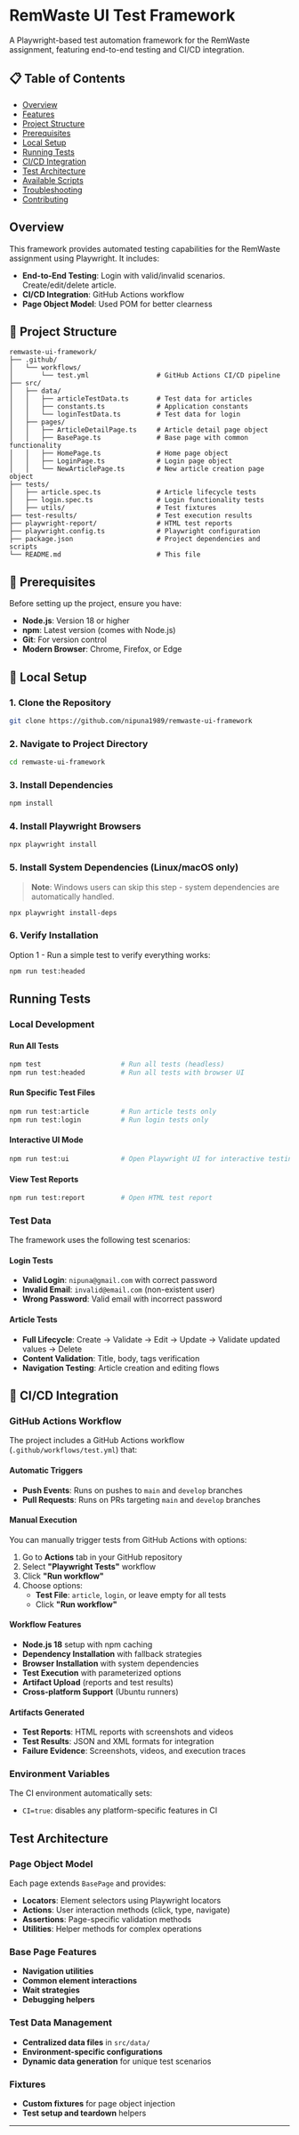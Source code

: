 # RemWaste UI Test Framework

A Playwright-based test automation framework for the RemWaste assignment, featuring end-to-end testing and CI/CD integration.

## 📋 Table of Contents

- [Overview](#overview)
- [Features](#features)
- [Project Structure](#project-structure)
- [Prerequisites](#prerequisites)
- [Local Setup](#local-setup)
- [Running Tests](#running-tests)
- [CI/CD Integration](#cicd-integration)
- [Test Architecture](#test-architecture)
- [Available Scripts](#available-scripts)
- [Troubleshooting](#troubleshooting)
- [Contributing](#contributing)

## Overview

This framework provides automated testing capabilities for the RemWaste assignment using Playwright. It includes:

- **End-to-End Testing**: Login with valid/invalid scenarios. Create/edit/delete article.
- **CI/CD Integration**: GitHub Actions workflow
- **Page Object Model**: Used POM for better clearness


## 📁 Project Structure

```
remwaste-ui-framework/
├── .github/
│   └── workflows/
│       └── test.yml                 # GitHub Actions CI/CD pipeline
├── src/
│   ├── data/
│   │   ├── articleTestData.ts       # Test data for articles
│   │   ├── constants.ts             # Application constants
│   │   └── loginTestData.ts         # Test data for login
│   ├── pages/
│   │   ├── ArticleDetailPage.ts     # Article detail page object
│   │   ├── BasePage.ts              # Base page with common functionality
│   │   ├── HomePage.ts              # Home page object
│   │   ├── LoginPage.ts             # Login page object
│   │   └── NewArticlePage.ts        # New article creation page object
├── tests/
│   ├── article.spec.ts              # Article lifecycle tests
│   ├── login.spec.ts                # Login functionality tests
│   ├── utils/                       # Test fixtures
├── test-results/                    # Test execution results
├── playwright-report/               # HTML test reports
├── playwright.config.ts             # Playwright configuration
├── package.json                     # Project dependencies and scripts
└── README.md                        # This file
```

## 🔧 Prerequisites

Before setting up the project, ensure you have:

- **Node.js**: Version 18 or higher
- **npm**: Latest version (comes with Node.js)
- **Git**: For version control
- **Modern Browser**: Chrome, Firefox, or Edge

## 🚀 Local Setup

### 1. Clone the Repository

```bash
git clone https://github.com/nipuna1989/remwaste-ui-framework
```

### 2. Navigate to Project Directory

```bash
cd remwaste-ui-framework
```

### 3. Install Dependencies

```bash
npm install
```

### 4. Install Playwright Browsers

```bash
npx playwright install
```

### 5. Install System Dependencies (Linux/macOS only)

> **Note**: Windows users can skip this step - system dependencies are automatically handled.

```bash
npx playwright install-deps
```

### 6. Verify Installation

Option 1 - Run a simple test to verify everything works:
```bash
npm run test:headed
```

## Running Tests

### Local Development

#### Run All Tests
```bash
npm test                    # Run all tests (headless)
npm run test:headed         # Run all tests with browser UI
```

#### Run Specific Test Files
```bash
npm run test:article        # Run article tests only
npm run test:login          # Run login tests only
```

#### Interactive UI Mode
```bash
npm run test:ui             # Open Playwright UI for interactive testing
```

#### View Test Reports
```bash
npm run test:report         # Open HTML test report
```

### Test Data

The framework uses the following test scenarios:

#### Login Tests
- **Valid Login**: `nipuna@gmail.com` with correct password
- **Invalid Email**: `invalid@email.com` (non-existent user)
- **Wrong Password**: Valid email with incorrect password

#### Article Tests
- **Full Lifecycle**: Create → Validate → Edit → Update → Validate updated values → Delete
- **Content Validation**: Title, body, tags verification
- **Navigation Testing**: Article creation and editing flows

## 🔄 CI/CD Integration

### GitHub Actions Workflow

The project includes a GitHub Actions workflow (`.github/workflows/test.yml`) that:

#### **Automatic Triggers**
- **Push Events**: Runs on pushes to `main` and `develop` branches
- **Pull Requests**: Runs on PRs targeting `main` and `develop` branches

#### **Manual Execution**
You can manually trigger tests from GitHub Actions with options:

1. Go to **Actions** tab in your GitHub repository
2. Select **"Playwright Tests"** workflow
3. Click **"Run workflow"**
4. Choose options:
   - **Test File**: `article`, `login`, or leave empty for all tests
   - Click **"Run workflow"**

#### **Workflow Features**
- **Node.js 18** setup with npm caching
- **Dependency Installation** with fallback strategies
- **Browser Installation** with system dependencies
- **Test Execution** with parameterized options
- **Artifact Upload** (reports and test results)
- **Cross-platform Support** (Ubuntu runners)

#### **Artifacts Generated**
- **Test Reports**: HTML reports with screenshots and videos
- **Test Results**: JSON and XML formats for integration
- **Failure Evidence**: Screenshots, videos, and execution traces

### Environment Variables

The CI environment automatically sets:
- `CI=true`: disables any platform-specific features in CI

## Test Architecture

### Page Object Model

Each page extends `BasePage` and provides:
- **Locators**: Element selectors using Playwright locators
- **Actions**: User interaction methods (click, type, navigate)
- **Assertions**: Page-specific validation methods
- **Utilities**: Helper methods for complex operations

### Base Page Features
- **Navigation utilities**
- **Common element interactions**
- **Wait strategies**
- **Debugging helpers**

### Test Data Management
- **Centralized data files** in `src/data/`
- **Environment-specific configurations**
- **Dynamic data generation** for unique test scenarios

### Fixtures
- **Custom fixtures** for page object injection
- **Test setup and teardown** helpers

---